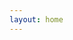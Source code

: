 ```yaml
---
layout: home
---
```


<!-- <GlslViews once="once" :ratioHeight="2.0" cases="1"/> -->

<Banner title="世间美妙的事物有很多，其中要数编程和数学。"/>
<ListItem url="https://s-yonggang.github.io/s-three/#/" text="WebRTC 共享屏幕"></ListItem>
<ListItem url="https://s-yonggang.github.io/s-three/#/webrtc-texture" text="three.js-WebRTC 视频 作为 texture、实时同步"></ListItem>
<ListItem url="https://s-yonggang.github.io/s-three/#/modelControl" text="three.js-按键控制模型移动 灯光、阴影、四元数、第三人称视角"></ListItem>
<ListItem url="https://s-yonggang.github.io/s-three/#/modelviewer" text="three.js-材质、骨骼动画"></ListItem>
<ListItem url="https://s-yonggang.github.io/s-three/#/particle" text="three.js-模型粒子化、模型粒子切换、gsap动画"></ListItem>
<ListItem url="https://s-yonggang.github.io/s-three/#/eclipse" text="three.js-天空盒背景、光、阴影、自定义顶点shader及同步的shader阴影"></ListItem>
<ListItem url="https://s-yonggang.github.io/s-three/#/gpuPoint" text="three.js-PGU 模型粒子化渲染"></ListItem>
<ListItem url="https://s-yonggang.github.io/s-three/#/customizeShader1" text="three.js-自定义shader"></ListItem>
<ListItem url="https://s-yonggang.github.io/s-three/#/flying-wires1" text="MeshLine飞线"></ListItem>
<ListItem url="https://s-yonggang.github.io/s-three/#/accelerate-the-drive" text="three.js-自定义shader、函数造型、noise噪声函数生成随机山脉、MeshLine飞线"></ListItem>
<ListItem url="https://s-yonggang.github.io/s-three/#/gpu-drive" text="three.js-WebGPU、shadertoy、镜面反射"></ListItem>
<ListItem url="https://s-yonggang.github.io/s-three/#/fresnel" text="three.js-菲涅尔shader效果"></ListItem>
<ListItem url="https://s-yonggang.github.io/s-three/#/holographic" text="three.js-depthWrite、blending\normalize(vPosition - cameraPosition)"></ListItem>
<ListItem url="https://s-yonggang.github.io/s-three/#/indexed-textures1" text="three.js-ele元素对应3D对象"></ListItem>
<ListItem url="https://s-yonggang.github.io/s-three/#/indexed-textures2" text="three.js-纹理索引来拾取和着色"></ListItem>
<ListItem url="https://s-yonggang.github.io/s-three/#/offscreen-canvas" text="three.js-性能优化———web worker + 离屏渲染(深入学习ing)..."></ListItem>
<ListItem url="https://s-yonggang.github.io/s-three/#/optimize-Object1" text="three.js-性能优化———positionHelper = lonHelper + latHelper、BufferGeometryUtils.mergeGeometries合并"></ListItem>
<ListItem url="https://s-yonggang.github.io/s-three/#/optimize-Object2" text="three.js-性能优化———Tween缓冲动画"></ListItem>
<ListItem url="https://s-yonggang.github.io/s-three/#/point-clouds-intersection" text="three.js-点云、bvh层次结构、几何交集（补充ing）"></ListItem>
<ListItem url="https://s-yonggang.github.io/s-three/#/mesh-BVH1" text="three.js-bvh层次结构、几何体相交检测"></ListItem>
<ListItem url="https://s-yonggang.github.io/s-three/#/mesh-BVH2" text="three.js-bvh层次结构、AABB包围盒、几何体不相交、相交、包含检测"></ListItem>


<ListItem url="https://s-yonggang.github.io/s-three/#/shader-base-1" text="three.js-fragmentShader 基础图形绘制"></ListItem>
<ListItem url="https://s-yonggang.github.io/s-three/#/shader-base-2" text="three.js-vertexShader 动画"></ListItem>

<ListItem url="https://s-yonggang.github.io/magic-canvas/#/demo-1" text="canvas-取模、取余"></ListItem>
<ListItem url="https://s-yonggang.github.io/magic-canvas/#/demo-2" text="canvas-矩阵平移、变换、缩放"></ListItem>
<ListItem url="https://s-yonggang.github.io/magic-canvas/#/demo-3" text="canvas-随机数"></ListItem>
<ListItem url="https://s-yonggang.github.io/magic-canvas/#/demo-4" text="canvas-自定义个性文字"></ListItem>

<!-- <card-list :data="[
  {img:'./thumbnail/three-demo1.png',title:'',link: 'https://s-yonggang.github.io/s-three/#/modelControl'},
  {img:'./thumbnail/three-demo2.png',title:'ThreeJs-demo2',link: 'https://s-yonggang.github.io/s-three/#/modelviewer'},
  {img:'./thumbnail/three-demo3.png',title:'ThreeJs-demo3',link: 'https://s-yonggang.github.io/s-three/#/particle'},
  {img:'./thumbnail/three-demo4.png',title:'ThreeJs-demo4',link: 'https://s-yonggang.github.io/s-three/#/eclipse'},
  {img:'./thumbnail/three-demo5.png',title:'ThreeJs-WebGPU Point',link: 'https://s-yonggang.github.io/s-three/#/gpuPoint'},
  {img:'./thumbnail/three-demo6.png',title:'ThreeJs-customizeShader1',link: 'https://s-yonggang.github.io/s-three/#/customizeShader1'},
  {img:'./thumbnail/three-demo.png',title:'ThreeJs-customizeShader1',link: 'https://s-yonggang.github.io/s-three/#/shader-base-1'},
  {img:'./thumbnail/three-demo.png',title:'ThreeJs-customizeShader1',link: 'https://s-yonggang.github.io/s-three/#/shader-base-2'},
  {img:'./thumbnail/canvas-demo1.png',title:'Canvas-demo1',link: 'https://s-yonggang.github.io/magic-canvas/#/demo-1'},
  {img:'./thumbnail/canvas-demo2.png',title:'Canvas-demo1',link: 'https://s-yonggang.github.io/magic-canvas/#/demo-2'},
  {img:'./thumbnail/canvas-demo3.png',title:'Canvas-demo2',link: 'https://s-yonggang.github.io/magic-canvas/#/demo-3'},
  {img:'./thumbnail/canvas-demo4.png',title:'Canvas-demo3',link: 'https://s-yonggang.github.io/magic-canvas/#/demo-4'},
]"/> -->